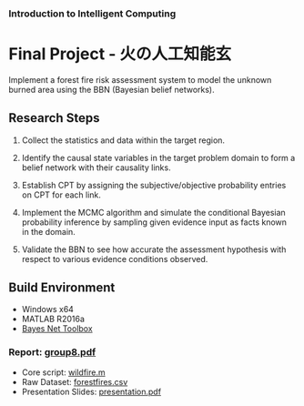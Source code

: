 ### Introduction to Intelligent Computing
# Final Project - 火の人工知能玄

Implement a forest fire risk assessment system to model the unknown burned area using the BBN (Bayesian belief networks).

## Research Steps

1. Collect the statistics and data within the target region.

2. Identify the causal state variables in the target problem domain to form a belief network with their causality links.

3. Establish CPT by assigning the subjective/objective probability entries on CPT for each link.

4. Implement the MCMC algorithm and simulate the conditional Bayesian probability inference by sampling given evidence input as facts known in the domain.

5. Validate the BBN to see how accurate the assessment hypothesis with respect to various evidence conditions observed.

## Build Environment
- Windows x64
- MATLAB R2016a
- [Bayes Net Toolbox](http://bayesnet.github.io/bnt/docs/usage.html)

### Report: [group8.pdf](./report/group8.pdf)
- Core script: [wildfire.m](./wildfire.m)
- Raw Dataset: [forestfires.csv](./forestfires.csv)
- Presentation Slides: [presentation.pdf](./report/presentation.pdf)